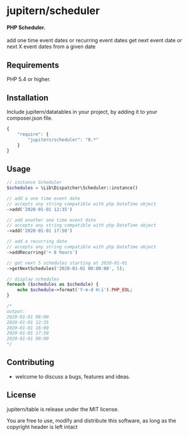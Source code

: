 # jupitern/scheduler
#### PHP Scheduler.

add one time event dates or recurring event dates
get next event date or next X event dates from a given date

## Requirements

PHP 5.4 or higher.

## Installation

Include jupitern/datatables in your project, by adding it to your composer.json file.
```javascript
{
    "require": {
        "jupitern/scheduler": "0.*"
    }
}
```

## Usage
```php
// instance Scheduler
$schedules = \Lib\Dispatcher\Scheduler::instance()

// add a one time event date
// accepts any string compatible with php DateTime object
->add('2020-01-01 12:35')

// add another one time event date
// accepts any string compatible with php DateTime object
->add('2020-01-01 17:50')

// add a recurring date
// accepts any string compatible with php DateTime object
->addRecurring('+ 8 hours')

// get next 5 schedules starting at 2020-01-01
->getNextSchedules('2020-01-01 00:00:00', 5);

// display schedules
foreach ($schedules as $schedule) {
    echo $schedule->format('Y-m-d H:i').PHP_EOL;
}

/*
output:
2020-01-01 08:00
2020-01-01 12:35
2020-01-01 16:00
2020-01-01 17:50
2020-01-01 00:00
*/

```

## Contributing

 - welcome to discuss a bugs, features and ideas.

## License

jupitern/table is release under the MIT license.

You are free to use, modify and distribute this software, as long as the copyright header is left intact
